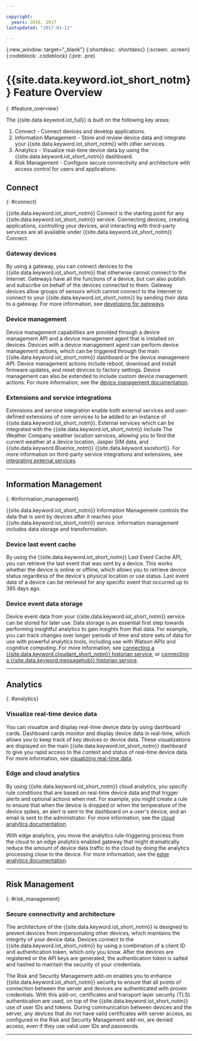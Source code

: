 ```yaml
---

copyright:
  years: 2016, 2017
lastupdated: "2017-01-12"

---
```


{:new_window: target="\_blank"}
{:shortdesc: .shortdesc}
{:screen: .screen}
{:codeblock: .codeblock}
{:pre: .pre}

# {{site.data.keyword.iot_short_notm}} Feature Overview
{: #feature_overview}

The {{site.data.keyword.iot_full}} is built on the following key areas:

  1. Connect - Connect devices and develop applications.
  2. Information Management - Store and review device data and integrate your {{site.data.keyword.iot_short_notm}} with other services.
  3. Analytics - Visualize real-time device data by using the {{site.data.keyword.iot_short_notm}} dashboard.
  4. Risk Management - Configure secure connectivity and architecture with access control for users and applications.

## Connect
{: #connect}

{{site.data.keyword.iot_short_notm}} Connect is the starting point for any {{site.data.keyword.iot_short_notm}} service. Connecting devices, creating applications, controlling your devices, and interacting with third-party services are all available under {{site.data.keyword.iot_short_notm}} Connect.

### Gateway devices

By using a gateway, you can connect devices to the {{site.data.keyword.iot_short_notm}} that otherwise cannot connect to the Internet. Gateways have all the functions of a device, but can also publish and subscribe on behalf of the devices connected to them. Gateway devices allow groups of sensors which cannot connect to the Internet to connect to your {{site.data.keyword.iot_short_notm}} by sending their data to a gateway. For more information, see [developing for gateways](https://console.ng.bluemix.net/docs/services/IoT/gateways/gw_dev_index.html).

### Device management

Device management capabilities are provided through a device management API and a device management agent that is installed on devices. Devices with a device management agent can perform device management actions, which can be triggered through the main {{site.data.keyword.iot_short_notm}} dashboard or the device management API. Device management actions include reboot, download and install firmware updates, and reset devices to factory settings. Device management can also be extended to include custom device management actions. For more information, see the [device management documentation](https://console.ng.bluemix.net/docs/services/IoT/devices/device_mgmt/index.html).

### Extensions and service integrations

Extensions and service integration enable both external services and user-defined extensions of core services to be added to an instance of {{site.data.keyword.iot_short_notm}}. External services which can be integrated with the {{site.data.keyword.iot_short_notm}} include The Weather Company weather location services, allowing you to find the current weather at a device location, Jasper SIM data, and {{site.data.keyword.Bluemix_notm}} {{site.data.keyword.ssoshort}}. For more information on third-party service integrations and extensions, see [integrating external services](https://console.ng.bluemix.net/docs/services/IoT/reference/extensions/index.html).

---

## Information Management
{: #information_management}

{{site.data.keyword.iot_short_notm}} Information Management controls the data that is sent by devices after it reaches your {{site.data.keyword.iot_short_notm}} service. Information management includes data storage and transformation.

### Device last event cache

By using the {{site.data.keyword.iot_short_notm}} Last Event Cache API, you can retrieve the last event that was sent by a device. This works whether the device is online or offline, which allows you to retrieve device status regardless of the device's physical location or use status. Last event data of a device can be retrieved for any specific event that occurred up to 365 days ago.

### Device event data storage

Device event data from your {{site.data.keyword.iot_short_notm}} service can be stored for later use. Data storage is an essential first step towards performing insightful analytics to gain insights from that data.  For example, you can track changes over longer periods of time and store sets of data for use with powerful analytics tools, including use with Watson APIs and cognitive computing. For more information, see [connecting a {{site.data.keyword.cloudant_short_notm}} historian service](https://console.ng.bluemix.net/docs/services/IoT/cloudant_connector.html), or [connecting a {{site.data.keyword.messagehub}} historian service](https://console.ng.bluemix.net/docs/services/IoT/message_hub.html).

---

## Analytics
{: #analytics}

### Visualize real-time device data

You can visualize and display real-time device data by using dashboard cards. Dashboard cards monitor and display device data in real-time, which allows you to keep track of key devices or device data. These visualizations are displayed on the main {{site.data.keyword.iot_short_notm}} dashboard to give you rapid access to the context and status of real-time device data. For more information, see [visualizing real-time data](https://console.ng.bluemix.net/docs/services/IoT/data_visualization.html).

### Edge and cloud analytics

By using {{site.data.keyword.iot_short_notm}} cloud analytics, you specify rule conditions that are based on real-time device data and that trigger alerts and optional actions when met. For example, you might create a rule to ensure that when the device is dropped or when the temperature of the device spikes, an alert is sent to the dashboard on a user's device, and an email is sent to the administrator. For more information, see the [cloud analytics documentation](https://console.ng.bluemix.net/docs/services/IoT/cloud_analytics.html).

With edge analytics, you move the analytics rule-triggering process from the cloud to an edge analytics enabled gateway that might dramatically reduce the amount of device data traffic to the cloud by doing the analytics processing close to the device. For more information, see the [edge analytics documentation](https://console.ng.bluemix.net/docs/services/IoT/edge_analytics.html).

---

## Risk Management
{: #risk_management}

### Secure connectivity and architecture

The architecture of the {{site.data.keyword.iot_short_notm}} is designed to prevent devices from impersonating other devices, which maintains the integrity of your device data. Devices connect to the {{site.data.keyword.iot_short_notm}} by using a combination of a client ID and authentication token, which only you know. After the devices are registered or the API keys are generated, the authentication token is salted and hashed to maintain the security of your credentials.

The Risk and Security Management add-on enables you to enhance {{site.data.keyword.iot_short_notm}} security to ensure that all points of connection between the server and devices are authenticated with proven credentials. With this add-on, certificates and transport layer security (TLS) authentication are used, on top of the {{site.data.keyword.iot_short_notm}} use of user IDs and tokens. During communication between devices and the server, any devices that do not have valid certificates with server access, as configured in the Risk and Security Management add-on, are denied access, even if they use valid user IDs and passwords.

---

